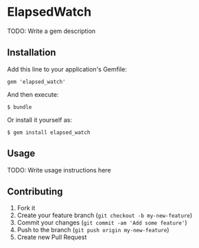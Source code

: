 # ElapsedWatch

TODO: Write a gem description

## Installation

Add this line to your application's Gemfile:

    gem 'elapsed_watch'

And then execute:

    $ bundle

Or install it yourself as:

    $ gem install elapsed_watch

## Usage

TODO: Write usage instructions here

## Contributing

1. Fork it
2. Create your feature branch (`git checkout -b my-new-feature`)
3. Commit your changes (`git commit -am 'Add some feature'`)
4. Push to the branch (`git push origin my-new-feature`)
5. Create new Pull Request
